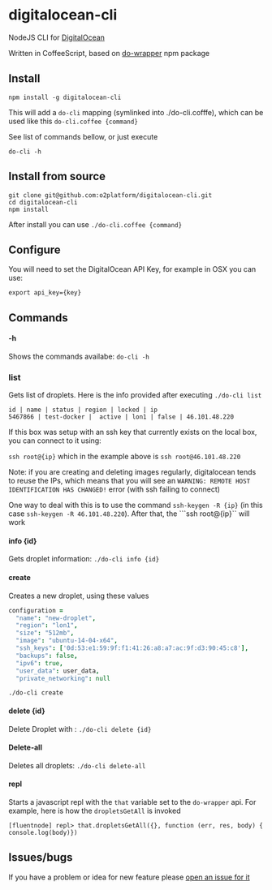 # digitalocean-cli
NodeJS CLI for [DigitalOcean]([https://www.digitalocean.com)

Written in CoffeeScript, based on [do-wrapper](https://www.npmjs.com/package/do-wrapper) npm package

## Install

```
npm install -g digitalocean-cli
```

This will add a ```do-cli``` mapping (symlinked into ./do-cli.cofffe),
which can be used like this ```do-cli.coffee {command}```

See list of commands bellow, or just execute

```
do-cli -h
```


## Install from source

```
git clone git@github.com:o2platform/digitalocean-cli.git
cd digitalocean-cli
npm install
```

After install you can use ```./do-cli.coffee {command}```

## Configure

You will need to set the DigitalOcean API Key, for example in OSX you can use:

```
export api_key={key}
```


## Commands

#### -h

Shows the commands availabe: ```do-cli -h```

### list

Gets list of droplets. Here is the info provided after executing ```./do-cli list```

```
id | name | status | region | locked | ip
5467866 | test-docker |  active | lon1 | false | 46.101.48.220
```

If this box was setup with an ssh key that currently exists on the local box,
you can connect to it using:

```ssh root@{ip}``` which in the example above is ```ssh root@46.101.48.220```

Note: if you are creating and deleting images regularly, digitalocean tends to reuse the IPs,
which means that you will see an ```WARNING: REMOTE HOST IDENTIFICATION HAS CHANGED!``` error
(with ssh failing to connect)

One way to deal with this is to use the command ```ssh-keygen -R {ip}``` (in this case ```ssh-keygen -R 46.101.48.220```).
After that, the ```ssh root@{ip}`` will work

#### info {id}

Gets droplet information: ```./do-cli info {id}```

#### create

Creates a new droplet, using these values

```coffee
configuration =
  "name": "new-droplet",
  "region": "lon1",
  "size": "512mb",
  "image": "ubuntu-14-04-x64",
  "ssh_keys": ['0d:53:e1:59:9f:f1:41:26:a8:a7:ac:9f:d3:90:45:c8'],
  "backups": false,
  "ipv6": true,
  "user_data": user_data,
  "private_networking": null
```

```
./do-cli create
```

#### delete {id}

Delete Droplet with <id>: ```./do-cli delete {id}```


#### Delete-all

Deletes all droplets: ```./do-cli delete-all```


#### repl

Starts a javascript repl with the ```that``` variable set to the
```do-wrapper``` api. For example, here is how the ```dropletsGetAll``` is invoked

```
[fluentnode] repl> that.dropletsGetAll({}, function (err, res, body) { console.log(body)})
```

## Issues/bugs

If you have a problem or idea for new feature please [open an issue for it](https://github.com/o2platform/digitalocean-cli/issues)
